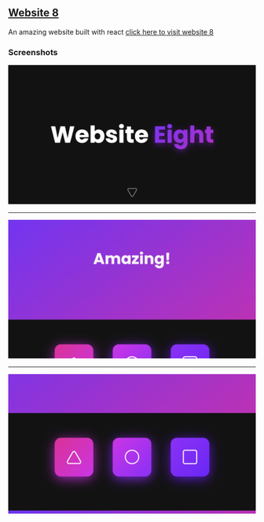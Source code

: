 ## [Website 8](https://nategiraudeau.github.io/website_8/)

An amazing website built with react
[click here to visit website 8](https://nategiraudeau.github.io/website_8/)

### Screenshots

![Screen shot 1](./screen_shot_1.png)

---

![Screen shot 2](./screen_shot_2.png)

---

![Screen shot 3](./screen_shot_3.png)
